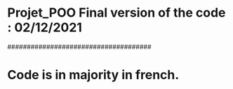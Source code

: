 # Projet_POO Final version of the code : 02/12/2021
#####################################
# Code is in majority in french.

